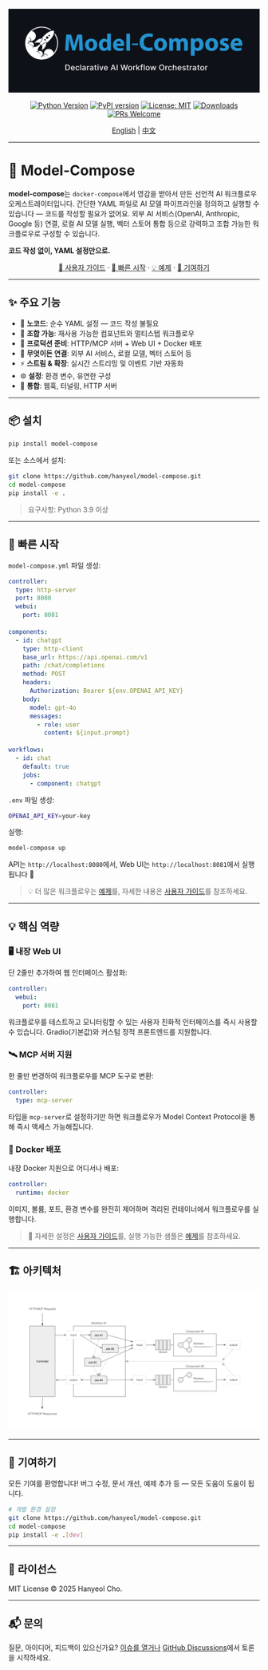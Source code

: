 <div align="center">

![model-compose - 선언적 AI 워크플로우 오케스트레이터](docs/images/main-banner.png)

[![Python Version](https://img.shields.io/badge/python-3.9+-blue.svg)](https://python.org)
[![PyPI version](https://img.shields.io/pypi/v/model-compose.svg)](https://pypi.org/project/model-compose/)
[![License: MIT](https://img.shields.io/badge/License-MIT-yellow.svg)](https://opensource.org/licenses/MIT)
[![Downloads](https://pepy.tech/badge/model-compose)](https://pepy.tech/project/model-compose)
[![PRs Welcome](https://img.shields.io/badge/PRs-welcome-brightgreen.svg)](http://makeapullrequest.com)

[English](README.md) | [中文](README.zh-cn.md)

</div>

---

# 🤖 Model-Compose

**model-compose**는 `docker-compose`에서 영감을 받아서 만든 선언적 AI 워크플로우 오케스트레이터입니다. 간단한 YAML 파일로 AI 모델 파이프라인을 정의하고 실행할 수 있습니다 — 코드를 작성할 필요가 없어요. 외부 AI 서비스(OpenAI, Anthropic, Google 등) 연결, 로컬 AI 모델 실행, 벡터 스토어 통합 등으로 강력하고 조합 가능한 워크플로우로 구성할 수 있습니다.

**코드 작성 없이, YAML 설정만으로.**

<div align="center">

[📖 사용자 가이드](docs/user-guide/ko/README.md) · [🚀 빠른 시작](#-빠른-시작) · [💡 예제](examples/README.ko.md) · [🤝 기여하기](#-기여하기)

</div>

---

## ✨ 주요 기능

- 🎨 **노코드**: 순수 YAML 설정 — 코드 작성 불필요
- 🔄 **조합 가능**: 재사용 가능한 컴포넌트와 멀티스텝 워크플로우
- 🚀 **프로덕션 준비**: HTTP/MCP 서버 + Web UI + Docker 배포
- 🔌 **무엇이든 연결**: 외부 AI 서비스, 로컬 모델, 벡터 스토어 등
- ⚡ **스트림 & 확장**: 실시간 스트리밍 및 이벤트 기반 자동화
- ⚙️ **설정**: 환경 변수, 유연한 구성
- 🔗 **통합**: 웹훅, 터널링, HTTP 서버

---


## 📦 설치

```bash
pip install model-compose
```

또는 소스에서 설치:

```bash
git clone https://github.com/hanyeol/model-compose.git
cd model-compose
pip install -e .
```

> 요구사항: Python 3.9 이상

---

## 🚀 빠른 시작

`model-compose.yml` 파일 생성:

```yaml
controller:
  type: http-server
  port: 8080
  webui:
    port: 8081

components:
  - id: chatgpt
    type: http-client
    base_url: https://api.openai.com/v1
    path: /chat/completions
    method: POST
    headers:
      Authorization: Bearer ${env.OPENAI_API_KEY}
    body:
      model: gpt-4o
      messages:
        - role: user
          content: ${input.prompt}

workflows:
  - id: chat
    default: true
    jobs:
      - component: chatgpt
```

`.env` 파일 생성:

```bash
OPENAI_API_KEY=your-key
```

실행:

```bash
model-compose up
```

API는 `http://localhost:8080`에서, Web UI는 `http://localhost:8081`에서 실행됩니다 🎉

> 💡 더 많은 워크플로우는 [예제](examples/README.ko.md)를, 자세한 내용은 [사용자 가이드](docs/user-guide/ko/README.md)를 참조하세요.

---
## 💡 핵심 역량

### 🖥️ 내장 Web UI
단 2줄만 추가하여 웹 인터페이스 활성화:
```yaml
controller:
  webui:
    port: 8081
```
워크플로우를 테스트하고 모니터링할 수 있는 사용자 친화적 인터페이스를 즉시 사용할 수 있습니다. Gradio(기본값)와 커스텀 정적 프론트엔드를 지원합니다.

### 🛰️ MCP 서버 지원
한 줄만 변경하여 워크플로우를 MCP 도구로 변환:
```yaml
controller:
  type: mcp-server
```
타입을 `mcp-server`로 설정하기만 하면 워크플로우가 Model Context Protocol을 통해 즉시 액세스 가능해집니다.

### 🐳 Docker 배포
내장 Docker 지원으로 어디서나 배포:
```yaml
controller:
  runtime: docker
```
이미지, 볼륨, 포트, 환경 변수를 완전히 제어하며 격리된 컨테이너에서 워크플로우를 실행합니다.

> 📖 자세한 설정은 [사용자 가이드](docs/user-guide/ko/README.md)를, 실행 가능한 샘플은 [예제](examples/README.ko.md)를 참조하세요.

---
## 🏗 아키텍처

![아키텍처 다이어그램](docs/images/architecture-diagram.png)

---

## 🤝 기여하기
모든 기여를 환영합니다!
버그 수정, 문서 개선, 예제 추가 등 — 모든 도움이 도움이 됩니다.

```bash
# 개발 환경 설정
git clone https://github.com/hanyeol/model-compose.git
cd model-compose
pip install -e .[dev]
```

---

## 📄 라이선스
MIT License © 2025 Hanyeol Cho.

---

## 📬 문의
질문, 아이디어, 피드백이 있으신가요? [이슈를 열거나](https://github.com/hanyeol/model-compose/issues) [GitHub Discussions](https://github.com/hanyeol/model-compose/discussions)에서 토론을 시작하세요.
